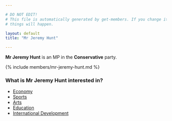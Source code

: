 ```yaml
---

# DO NOT EDIT!
# This file is automatically generated by get-members. If you change it, bad
# things will happen.

layout: default
title: "Mr Jeremy Hunt"

---
```


**Mr Jeremy Hunt** is an MP in the **Conservative** party.

{% include members/mr-jeremy-hunt.md %}

### What is Mr Jeremy Hunt interested in?


* [Economy](/interests/economy.html)
* [Sports](/interests/sports.html)
* [Arts](/interests/arts.html)
* [Education](/interests/education.html)
* [International Development](/interests/international-development.html)
